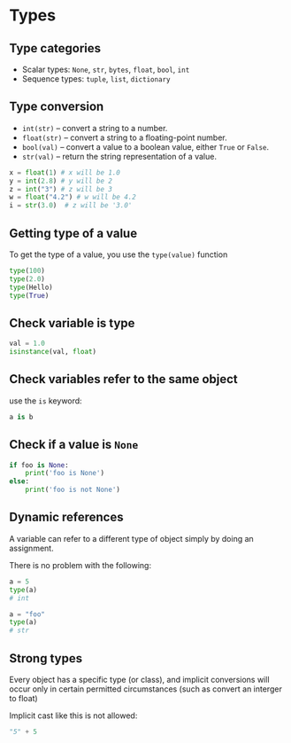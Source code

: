 # Types

## Type categories

- Scalar types: `None`, `str`, `bytes`, `float`, `bool`, `int`
- Sequence types: `tuple`, `list`, `dictionary`


## Type conversion

- `int(str)` – convert a string to a number.
- `float(str)` – convert a string to a floating-point number.
- `bool(val)` – convert a value to a boolean value, either `True` or `False`.
- `str(val)` – return the string representation of a value.

```py
x = float(1) # x will be 1.0
y = int(2.8) # y will be 2
z = int("3") # z will be 3
w = float("4.2") # w will be 4.2
i = str(3.0)  # z will be '3.0'
```


## Getting type of a value

To get the type of a value, you use the `type(value)` function

```py
type(100)
type(2.0)
type(Hello)
type(True)
```


## Check variable is type
```py
val = 1.0
isinstance(val, float)
```


## Check variables refer to the same object

use the `is` keyword:
```py
a is b
```


## Check if a value is `None`

```py
if foo is None:
    print('foo is None')
else:
    print('foo is not None')
```

## Dynamic references

A variable can refer to a different type of object simply by doing an assignment.

There is no problem with the following:
```py
a = 5
type(a)
# int

a = "foo"
type(a)
# str
```


## Strong types

Every object has a specific type (or class), and implicit conversions will occur only in certain permitted circumstances (such as convert an interger to float)

Implicit cast like this is not allowed:
```py
"5" + 5
```
